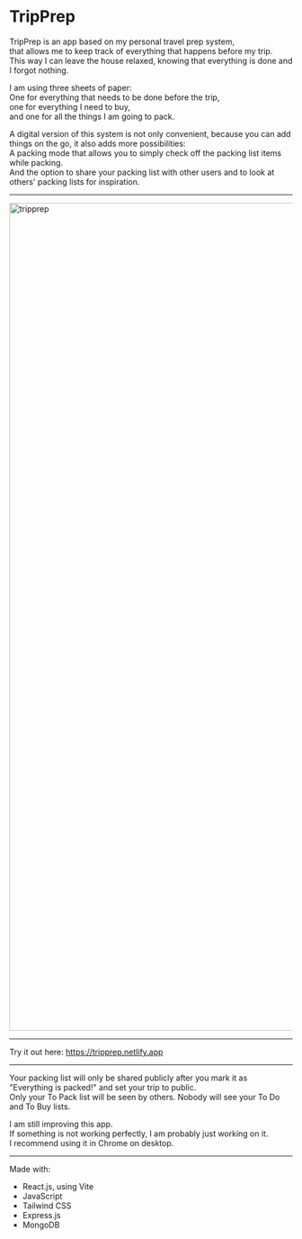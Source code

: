 # TripPrep

TripPrep is an app based on my personal travel prep system,<br />
that allows me to keep track of everything that happens before my trip.<br />
This way I can leave the house relaxed, knowing that everything is done and I forgot nothing.

I am using three sheets of paper:<br />
One for everything that needs to be done before the trip,<br />
one for everything I need to buy,<br />
and one for all the things I am going to pack.

A digital version of this system is not only convenient, because you can add things on the go,
it also adds more possibilities:<br />
A packing mode that allows you to simply check off the packing list items while packing.<br />
And the option to share your packing list with other users and to look at others' packing lists for inspiration.

---
<img width="1470" alt="tripprep" src="https://github.com/user-attachments/assets/588cf068-81f7-4d3d-8244-bc344cf6d4e6" />

---

Try it out here: https://tripprep.netlify.app

---   
    
Your packing list will only be shared publicly after you mark it as "Everything is packed!" and set your trip to public.<br />
Only your To Pack list will be seen by others. Nobody will see your To Do and To Buy lists.

I am still improving this app.<br />
If something is not working perfectly, I am probably just working on it.<br />
I recommend using it in Chrome on desktop.  

---   
    
Made with:  
- React.js, using Vite
- JavaScript 
- Tailwind CSS  
- Express.js
- MongoDB
     
